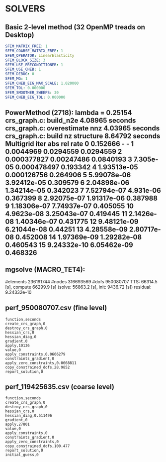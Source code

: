 # SOLVERS

## Basic 2-level method (32 OpenMP treads on Desktop)

```yaml
SFEM_MATRIX_FREE: 1
SFEM_COARSE_MATRIX_FREE: 1
SFEM_OPERATOR: LinearElasticity
SFEM_BLOCK_SIZE: 3
SFEM_USE_PRECONDITIONER: 1
SFEM_USE_CHEB: 1
SFEM_DEBUG: 0
SFEM_MG: 1
SFEM_CHEB_EIG_MAX_SCALE: 1.020000
SFEM_TOL: 0.000000
SFEM_SMOOTHER_SWEEPS: 30
SFEM_CHEB_EIG_TOL: 0.000000
```

PowerMethod (2718): lambda = 0.25154
crs_graph.c: build_n2e		4.08965 seconds
crs_graph.c: overestimate nnz	4.03965 seconds
crs_graph.c: build nz structure	8.64792 seconds
Multigrid
iter	abs		rel		rate
0	0.152666	-		-
1	0.0044969	0.0294559	0.0294559
2	0.000377827	0.00247486	0.0840193
3	7.305e-05	0.000478497	0.193342
4	1.93513e-05	0.000126756	0.264906
5	5.99078e-06	3.92412e-05	0.309579
6	2.04898e-06	1.34214e-05	0.342023
7	7.52794e-07	4.931e-06	0.367399
8	2.92075e-07	1.91317e-06	0.387988
9	1.18306e-07	7.74937e-07	0.405055
10	4.9623e-08	3.25043e-07	0.419445
11	2.1426e-08	1.40346e-07	0.431775
12	9.48121e-09	6.21044e-08	0.44251
13	4.28558e-09	2.80717e-08	0.452008
14	1.97369e-09	1.29282e-08	0.460543
15	9.24332e-10	6.05462e-09	0.468326
----------------------------------------
mgsolve (MACRO_TET4):
----------------------------------------
#elements 236191744 #nodes 316693569 #dofs 950080707
TTS:		66314.5 [s], compute 66299.9 [s] (solve: 56863.2 [s], init: 9436.72 [s])
residual:	9.24332e-10


## perf_950080707.csv (fine level)
```
function,seconds
create_crs_graph,0
destroy_crs_graph,0
hessian_crs,0
hessian_diag,0
gradient,0
apply,10136
value,0
apply_constraints,0.0666279
constraints_gradient,0
apply_zero_constraints,0.0668811
copy_constrained_dofs,28.9852
report_solution,0
```

## perf_119425635.csv (coarse level)
```
function,seconds
create_crs_graph,0
destroy_crs_graph,0
hessian_crs,0
hessian_diag,0.511496
gradient,0
apply,27801
value,0
apply_constraints,0
constraints_gradient,0
apply_zero_constraints,0
copy_constrained_dofs,100.477
report_solution,0
initial_guess,0
```